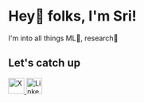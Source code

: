 # Hey👋 folks, I'm Sri! 

I'm into all things ML🤖, research🔎

## Let's catch up
<a href="http://x.com/y_svaish" target="blank"> <img height="32" width="32" src="https://unpkg.com/simple-icons@v13/icons/x.svg" title = "X"/> </a>
<a href="http://linkedin.com/in/srivaishnavi-yaddanapudi/" target="blank"><img height="32" width="32" src="https://unpkg.com/simple-icons@v13/icons/linkedin.svg" title="LinkedIn"/></a>

